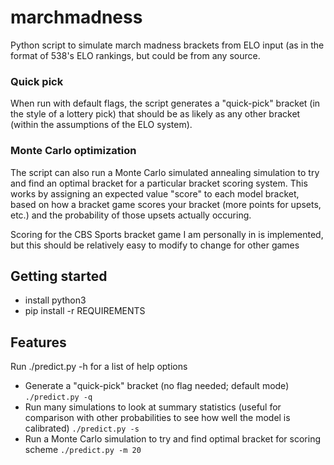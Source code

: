 marchmadness
============

Python script to simulate march madness brackets from ELO input (as in the format of 538's ELO rankings, but could be from any source.

### Quick pick
When run with default flags, the script generates a "quick-pick" bracket (in the style of a lottery pick) that should be as likely as any other bracket (within the assumptions of the ELO system).

### Monte Carlo optimization
The script can also run a Monte Carlo simulated annealing simulation to try and find an optimal bracket for a particular bracket scoring system. This works by assigning an expected value "score" to each model bracket, based on how a bracket game scores your bracket (more points for upsets, etc.) and the probability of those upsets actually occuring.

Scoring for the CBS Sports bracket game I am personally in is implemented, but this should be relatively easy to modify to change for other games

## Getting started
* install python3
* pip install -r REQUIREMENTS

## Features
Run ./predict.py -h for a list of help options
* Generate a "quick-pick" bracket (no flag needed; default mode)
`./predict.py -q`
* Run many simulations to look at summary statistics (useful for comparison with other probabilities to see how well the model is calibrated)
`./predict.py -s`
* Run a Monte Carlo simulation to try and find optimal bracket for scoring scheme
`./predict.py -m 20`
